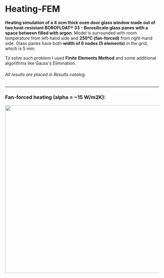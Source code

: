 # Heating-FEM

**Heating simulation of a 4 scm thick oven door glass window made out of two heat-resistant BOROFLOAT® 33 - Borosilicate glass panes with a space between filled with argon**. Model is surrounded with room temperature from left-hand side and **250℃ (fan-forced)** from right-hand side. Glass panes have both **width of 6 nodes (5 elements)** in the grid, which is 5 mm.

To solve such problem I used **Finite Elements Method** and some additional algorithms like Gauss's Elimination.

###### All results are placed in _Results_ catalog.
---
### Fan-forced heating (alpha = ~15 W/m2K):

<p align="center">
    <img src="https://raw.githubusercontent.com/maikelSoFly/Heating-FEM/master/Results/borofloat_simulations/fan_forced/borofloat_animation_600sec.gif" width="550"/>
</p>
